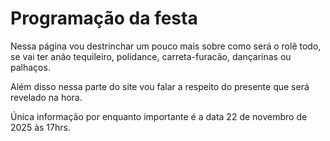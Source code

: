 # Programação da festa

Nessa página vou destrinchar um pouco mais sobre como será o rolê todo, se vai ter anão tequileiro, polidance, carreta-furacão, dançarinas ou palhaços.

Além disso nessa parte do site vou falar a respeito do presente que será revelado na hora.

Única informação por enquanto importante é a data 22 de novembro de 2025 às 17hrs.